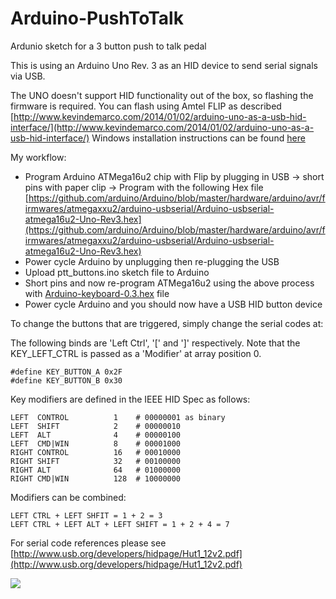# Arduino-PushToTalk
Ardunio sketch for a 3 button push to talk pedal


This is using an Arduino Uno Rev. 3 as an HID device to send serial signals via USB.

The UNO doesn't support HID functionality out of the box, so flashing the firmware is required. You can flash using Amtel FLIP as described [http://www.kevindemarco.com/2014/01/02/arduino-uno-as-a-usb-hid-interface/](http://www.kevindemarco.com/2014/01/02/arduino-uno-as-a-usb-hid-interface/)
Windows installation instructions can be found [here](https://www.fedevel.com/welldoneblog/2015/04/how-to-flash-arduino-bootloader-without-a-programmer/)

My workflow:
 - Program Arduino ATMega16u2 chip with Flip by plugging in USB -> short pins with paper clip -> Program with the following Hex file [https://github.com/arduino/Arduino/blob/master/hardware/arduino/avr/firmwares/atmegaxxu2/arduino-usbserial/Arduino-usbserial-atmega16u2-Uno-Rev3.hex](https://github.com/arduino/Arduino/blob/master/hardware/arduino/avr/firmwares/atmegaxxu2/arduino-usbserial/Arduino-usbserial-atmega16u2-Uno-Rev3.hex)
 - Power cycle Arduino by unplugging then re-plugging the USB
 - Upload ptt_buttons.ino sketch file to Arduino
 - Short pins and now re-program ATMega16u2 using the above process with [Arduino-keyboard-0.3.hex](https://github.com/coopermaa/USBKeyboard/blob/master/firmware/Arduino-keyboard-0.3.hex) file
 - Power cycle Arduino and you should now have a USB HID button device
 
 
To change the buttons that are triggered, simply change the serial codes at:
 
The following binds are 'Left Ctrl', '[' and ']' respectively. Note that the KEY_LEFT_CTRL is passed as a 'Modifier' at array position 0.

```#define KEY_LEFT_CTRL 0x01
#define KEY_BUTTON_A 0x2F
#define KEY_BUTTON_B 0x30
```

Key modifiers are defined in the IEEE HID Spec as follows:
```
LEFT  CONTROL          1    # 00000001 as binary
LEFT  SHIFT            2    # 00000010
LEFT  ALT              4    # 00000100
LEFT  CMD|WIN          8    # 00001000
RIGHT CONTROL          16   # 00010000
RIGHT SHIFT            32   # 00100000
RIGHT ALT              64   # 01000000
RIGHT CMD|WIN          128  # 10000000
```

Modifiers can be combined:
```
LEFT CTRL + LEFT SHFIT = 1 + 2 = 3
LEFT CTRL + LEFT ALT + LEFT SHIFT = 1 + 2 + 4 = 7
```

For serial code references please see [http://www.usb.org/developers/hidpage/Hut1_12v2.pdf](http://www.usb.org/developers/hidpage/Hut1_12v2.pdf)



![](https://media.giphy.com/media/8lQwnL1gIp5G8/giphy.gif)
